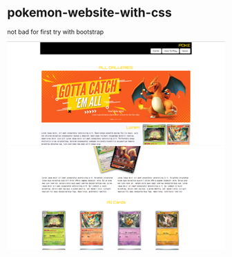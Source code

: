 # pokemon-website-with-css
 not bad for first try with bootstrap
 
![image alt](https://github.com/meryemozb/pokemon-website/blob/a8933b04745a525db1108ca65a3c14569035db73/pokescrn.png)
![image alt](https://github.com/meryemozb/pokemon-website/blob/270546111651b7ed50cb17912719dde6f36d45dc/pokescrn2.png)
